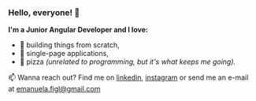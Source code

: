 ### Hello, everyone! 👋

**I'm a Junior Angular Developer and I love:**
* :wrench: building things from scratch,
* :page_facing_up: single-page applications,
* :pizza: pizza _(unrelated to programming, but it's what keeps me going)._

:mailbox: Wanna reach out? Find me on [linkedin](https://www.linkedin.com/in/emanuela-figliuolo/), [instagram](https://www.instagram.com/mannyf_97/) or send me an e-mail at [emanuela.figl@gmail.com](emanuela.figl@gmail.com)



